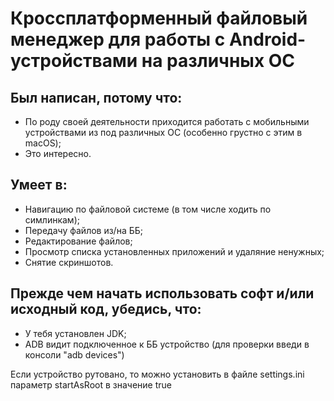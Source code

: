 # Кроссплатформенный файловый менеджер для работы с Android-устройствами на различных ОС
## Был написан, потому что:
- По роду своей деятельности приходится работать с мобильными устройствами из под различных ОС (особенно грустно с этим в macOS);
- Это интересно.

## Умеет в:
- Навигацию по файловой системе (в том числе ходить по симлинкам);
- Передачу файлов из/на ББ;
- Редактирование файлов;
- Просмотр списка установленных приложений и удаляние ненужных;
- Снятие скриншотов.

## Прежде чем начать использовать софт и/или исходный код, убедись, что:
- У тебя установлен JDK;
- ADB видит подключенное к ББ устройство (для проверки введи в консоли "adb devices")

Если устройство рутовано, то можно установить в файле settings.ini параметр startAsRoot в значение true

